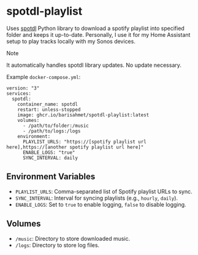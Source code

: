 # spotdl-playlist
Uses [spotdl](https://github.com/spotDL/spotify-downloader) Python library to download a spotify playlist into specified folder and keeps it up-to-date. Personally, I use it for my Home Assistant setup to play tracks locally with my Sonos devices.

> [!NOTE]
> It automatically handles spotdl library updates. No update necessary.

Example `docker-compose.yml`:
```
version: "3"
services:
  spotdl:
    container_name: spotdl
    restart: unless-stopped
    image: ghcr.io/barisahmet/spotdl-playlist:latest
    volumes:
      - /path/to/folder:/music
      - /path/to/logs:/logs
    environment:
      PLAYLIST_URLS: "https://[spotify playlist url here],https://[another spotify playlist url here]"
      ENABLE_LOGS: "true"
      SYNC_INTERVAL: daily
```
## Environment Variables

- `PLAYLIST_URLS`: Comma-separated list of Spotify playlist URLs to sync.
- `SYNC_INTERVAL`: Interval for syncing playlists (e.g., `hourly`, `daily`).
- `ENABLE_LOGS`: Set to `true` to enable logging, `false` to disable logging.

## Volumes

- `/music`: Directory to store downloaded music.
- `/logs`: Directory to store log files. 